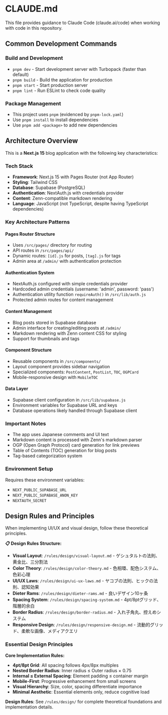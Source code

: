# CLAUDE.md

This file provides guidance to Claude Code (claude.ai/code) when working with code in this repository.

## Common Development Commands

### Build and Development
- `pnpm dev` - Start development server with Turbopack (faster than default)
- `pnpm build` - Build the application for production
- `pnpm start` - Start production server
- `pnpm lint` - Run ESLint to check code quality

### Package Management
- This project uses `pnpm` (evidenced by `pnpm-lock.yaml`)
- Use `pnpm install` to install dependencies
- Use `pnpm add <package>` to add new dependencies

## Architecture Overview

This is a **Next.js 15** blog application with the following key characteristics:

### Tech Stack
- **Framework**: Next.js 15 with Pages Router (not App Router)
- **Styling**: Tailwind CSS
- **Database**: Supabase (PostgreSQL)
- **Authentication**: NextAuth.js with credentials provider
- **Content**: Zenn-compatible markdown rendering
- **Language**: JavaScript (not TypeScript, despite having TypeScript dependencies)

### Key Architecture Patterns

#### Pages Router Structure
- Uses `/src/pages/` directory for routing
- API routes in `/src/pages/api/`
- Dynamic routes: `[id].js` for posts, `[tag].js` for tags
- Admin area at `/admin/` with authentication protection

#### Authentication System
- NextAuth.js configured with simple credentials provider
- Hardcoded admin credentials (username: 'admin', password: 'pass')
- Authentication utility function `requireAuth()` in `/src/lib/auth.js`
- Protected admin routes for content management

#### Content Management
- Blog posts stored in Supabase database
- Admin interface for creating/editing posts at `/admin/`
- Markdown rendering with Zenn content CSS for styling
- Support for thumbnails and tags

#### Component Structure
- Reusable components in `/src/components/`
- Layout component provides sidebar navigation
- Specialized components: `PostContent`, `PostList`, `TOC`, `OGPCard`
- Mobile-responsive design with `MobileTOC`

#### Data Layer
- Supabase client configuration in `/src/lib/supabase.js`
- Environment variables for Supabase URL and keys
- Database operations likely handled through Supabase client

### Important Notes
- The app uses Japanese comments and UI text
- Markdown content is processed with Zenn's markdown parser
- OGP (Open Graph Protocol) card generation for link previews
- Table of Contents (TOC) generation for blog posts
- Tag-based categorization system

### Environment Setup
Requires these environment variables:
- `NEXT_PUBLIC_SUPABASE_URL`
- `NEXT_PUBLIC_SUPABASE_ANON_KEY`
- `NEXTAUTH_SECRET`

## Design Rules and Principles

When implementing UI/UX and visual design, follow these theoretical principles.

**📋 Design Rules Structure:**
- **Visual Layout**: `/rules/design/visual-layout.md` - ゲシュタルトの法則、黄金比、三分割法
- **Color Theory**: `/rules/design/color-theory.md` - 色相環、配色システム、色彩心理
- **UI/UX Laws**: `/rules/design/ui-ux-laws.md` - ヤコブの法則、ヒックの法則、認知効果
- **Dieter Rams**: `/rules/design/dieter-rams.md` - 良いデザイン10ヶ条
- **Spacing System**: `/rules/design/spacing-system.md` - 4pt/8ptグリッド、階層的余白
- **Border Radius**: `/rules/design/border-radius.md` - 入れ子角丸、控えめシステム
- **Responsive Design**: `/rules/design/responsive-design.md` - 流動的グリッド、柔軟な画像、メディアクエリ

### Essential Design Principles

**Core Implementation Rules:**
- **4pt/8pt Grid**: All spacing follows 4px/8px multiples
- **Nested Border Radius**: Inner radius ≤ Outer radius × 0.75
- **Internal ≤ External Spacing**: Element padding ≤ container margin
- **Mobile-First**: Progressive enhancement from small screens
- **Visual Hierarchy**: Size, color, spacing differentiate importance
- **Minimal Aesthetic**: Essential elements only, reduce cognitive load

**Design Rules**: See `/rules/design/` for complete theoretical foundations and implementation details.